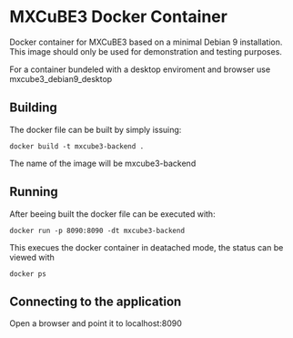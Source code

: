 # MXCuBE3 Docker Container

Docker container for MXCuBE3 based on a minimal Debian 9 installation. This image
should only be used for demonstration and testing purposes. 

For a container bundeled with a desktop enviroment and browser use mxcube3_debian9_desktop

## Building

The docker file can be built by simply issuing:

```
docker build -t mxcube3-backend .
```

The name of the image will be mxcube3-backend

## Running

After beeing built the docker file can be executed with:

```
docker run -p 8090:8090 -dt mxcube3-backend
```

This execues the docker container in deatached mode, the status can be viewed with

```
docker ps
```

## Connecting to the application
Open a browser and point it to localhost:8090










